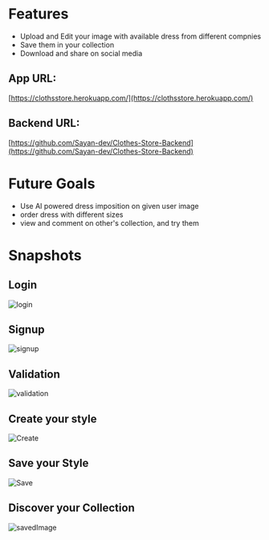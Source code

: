 # Features
- Upload and Edit your image with available dress from different compnies
- Save them in your collection
- Download and share on social media
## App URL:
  [https://clothsstore.herokuapp.com/](https://clothsstore.herokuapp.com/)
## Backend URL:
  [https://github.com/Sayan-dev/Clothes-Store-Backend](https://github.com/Sayan-dev/Clothes-Store-Backend)
# Future Goals
- Use AI powered dress imposition on given user image
- order dress with different sizes
- view and comment on other's collection, and try them
# Snapshots
## Login
![login](https://user-images.githubusercontent.com/42710260/155543829-92996dca-e226-41b3-8a5c-d86b18c5b407.png)
## Signup
![signup](https://user-images.githubusercontent.com/42710260/155543965-e798208f-f90f-42a6-b2fb-87fbfe213eb9.png)
## Validation
![validation](https://user-images.githubusercontent.com/42710260/155544045-381d13fc-05ba-43eb-a8f3-5c865057e852.png)
## Create your style
![Create](https://user-images.githubusercontent.com/42710260/155544123-c891dd07-11d4-439e-966c-3db0f85cc8d5.png)
## Save your Style
![Save](https://user-images.githubusercontent.com/42710260/155544233-4843f71c-7fe3-4686-b5fc-84d179fa4a56.png)
## Discover your Collection
![savedImage](https://user-images.githubusercontent.com/42710260/155544976-ccb531a3-d28f-4ddf-a0f2-54ac958bf6b6.png)
